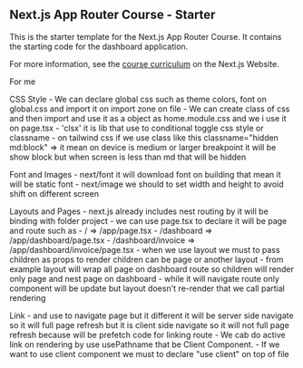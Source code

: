 ## Next.js App Router Course - Starter

This is the starter template for the Next.js App Router Course. It contains the starting code for the dashboard application.

For more information, see the [course curriculum](https://nextjs.org/learn) on the Next.js Website.

For me

CSS Style
    - We can declare global css such as theme colors, font on global.css and import it on import zone on file
    - We can create class of css and then import and use it as a object as home.module.css and we i use it on page.tsx
    - 'clsx' it is lib that use to conditional toggle css style or classname
    - on tailwind css if we use class like this classname="hidden md:block" => it mean on device is medium or larger breakpoint it will be show block but when screen is less than md that will be hidden

Font and Images
    - next/font it will download font on building that mean it will be static font
    - next/image we should to set width and height to avoid shift on different screen 

Layouts and Pages
    - next.js already includes nest routing by it will be binding with folder project
    - we can use page.tsx to declare it will be page and route such as
        - / => /app/page.tsx
        - /dashboard => /app/dashboard/page.tsx 
        - /dashboard/invoice => /app/dashboard/invoice/page.tsx 
    - when we use layout we must to pass children as props to render children can be page or another layout
    - from example layout will wrap all page on dashboard route so children will render only page and nest page on dashboard
    - while it will navigate route only component will be update but layout doesn't re-render that we call partial rendering

Link
    - <a/> and <Link/> use to navigate page but it different <a/> it will be server side navigate so it will full page refresh but <Link/> it is client side navigate so it will not full page refresh because <Link/> will be prefetch code for linking route
    - We cab do active link on rendering by use usePathname that be Client Component. 
    - If we want to use client component we must to declare "use client" on top of file